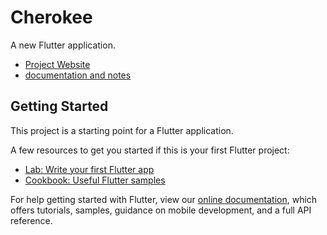 # Cherokee

A new Flutter application.
- [Project Website](https://marlon320.github.io/)
- [documentation and notes](https://drive.google.com/drive/folders/1vGei166hBz10lVUCbz8cceXt667PN6rG?usp=sharing)

## Getting Started

This project is a starting point for a Flutter application.

A few resources to get you started if this is your first Flutter project:

- [Lab: Write your first Flutter app](https://flutter.dev/docs/get-started/codelab)
- [Cookbook: Useful Flutter samples](https://flutter.dev/docs/cookbook)

For help getting started with Flutter, view our
[online documentation](https://flutter.dev/docs), which offers tutorials,
samples, guidance on mobile development, and a full API reference.
